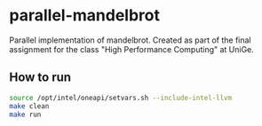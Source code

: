 # parallel-mandelbrot
Parallel implementation of mandelbrot. Created as part of the final assignment for the class "High Performance Computing" at UniGe.

## How to run
```bash
source /opt/intel/oneapi/setvars.sh --include-intel-llvm
make clean
make run
```
